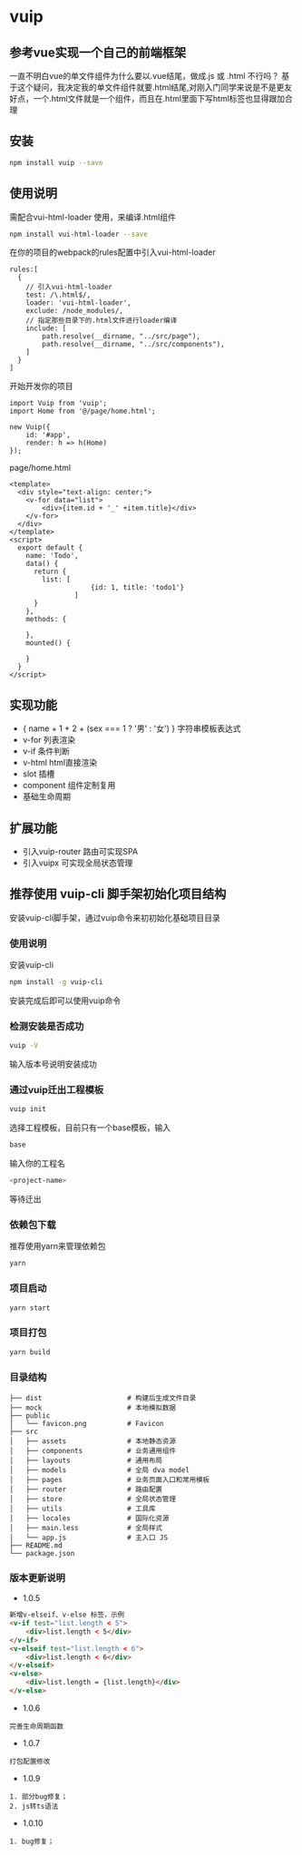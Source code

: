 # vuip
## 参考vue实现一个自己的前端框架
一直不明白vue的单文件组件为什么要以.vue结尾，做成.js 或 .html 不行吗？ 基于这个疑问，我决定我的单文件组件就要.html结尾,对刚入门同学来说是不是更友好点，一个.html文件就是一个组件，而且在.html里面下写html标签也显得跟加合理

## 安装
``` bash
npm install vuip --save
```
## 使用说明
需配合vui-html-loader 使用，来编译.html组件
``` bash
npm install vui-html-loader --save
```
在你的项目的webpack的rules配置中引入vui-html-loader
```
rules:[
  {
    // 引入vui-html-loader
    test: /\.html$/,
    loader: 'vui-html-loader',
    exclude: /node_modules/,
    // 指定那些目录下的.html文件进行loader编译
    include: [
        path.resolve(__dirname, "../src/page"),
        path.resolve(__dirname, "../src/components"),
    ]
  }
]
```
开始开发你的项目
```
import Vuip from 'vuip';
import Home from '@/page/home.html';

new Vuip({
    id: '#app',
    render: h => h(Home)
});
```
page/home.html
```
<template>
  <div style="text-align: center;">
    <v-for data="list">
        <div>{item.id + '_' +item.title}</div>
    </v-for>
  </div>
</template>
<script>
  export default {
    name: 'Todo',
    data() {
      return {
        list: [
					{id: 1, title: 'todo1'}
				]
      }
    },
    methods: {

    },
    mounted() {

    }
  }
</script>
```

## 实现功能
* { name + 1 + 2 + (sex === 1 ? '男' : '女') } 字符串模板表达式
* v-for 列表渲染
* v-if 条件判断
* v-html html直接渲染
* slot 插槽
* component 组件定制复用
* 基础生命周期

## 扩展功能
* 引入vuip-router 路由可实现SPA
* 引入vuipx 可实现全局状态管理


## 推荐使用 vuip-cli 脚手架初始化项目结构

安装vuip-cli脚手架，通过vuip命令来初初始化基础项目目录

### 使用说明
安装vuip-cli
``` bash
npm install -g vuip-cli
```
安装完成后即可以使用vuip命令

### 检测安装是否成功
``` bash
vuip -V
```
输入版本号说明安装成功

### 通过vuip迁出工程模板
``` bash
vuip init
```
选择工程模板，目前只有一个base模板，输入
``` bash
base
```
输入你的工程名
``` bash
<project-name>
```
等待迁出

### 依赖包下载
推荐使用yarn来管理依赖包
``` bash
yarn
```
### 项目启动
``` bash
yarn start
```

### 项目打包
``` bash
yarn build
```

### 目录结构
```
├── dist                     # 构建后生成文件目录
├── mock                     # 本地模拟数据
├── public
│   └── favicon.png          # Favicon
├── src
│   ├── assets               # 本地静态资源
│   ├── components           # 业务通用组件
│   ├── layouts              # 通用布局
│   ├── models               # 全局 dva model
│   ├── pages                # 业务页面入口和常用模板
│   ├── router               # 路由配置
│   ├── store                # 全局状态管理
│   ├── utils                # 工具库
│   ├── locales              # 国际化资源
│   ├── main.less            # 全局样式
│   └── app.js               # 主入口 JS
├── README.md
└── package.json
```

### 版本更新说明
+ 1.0.5
```html
新增v-elseif、v-else 标签，示例
<v-if test="list.length < 5">
    <div>list.length < 5</div>
</v-if>
<v-elseif test="list.length < 6">
    <div>list.length < 6</div>
</v-elseif>
<v-else>
    <div>list.length = {list.length}</div>
</v-else>
```
+ 1.0.6
```
完善生命周期函数
```
+ 1.0.7
```
打包配置修改
```
+ 1.0.9
```
1. 部分bug修复；
2. js转ts语法
```
+ 1.0.10
```
1. bug修复；
```